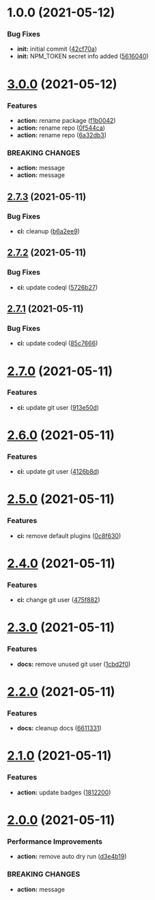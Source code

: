 # 1.0.0 (2021-05-12)


### Bug Fixes

* **init:** initial commit ([42cf70a](https://github.com/companynamespace/npm-package-template/commit/42cf70af16415202ad6af297ee456d560d2b214a))
* **init:** NPM_TOKEN secret info added ([5616040](https://github.com/companynamespace/npm-package-template/commit/56160408295b486eabd14dcb81461f98231d492c))

# [3.0.0](https://github.com/easingthemes/npm-package-template/compare/v2.7.3...v3.0.0) (2021-05-12)


### Features

* **action:** rename package ([f1b0042](https://github.com/easingthemes/npm-package-template/commit/f1b004231cd3a60e501586b4b4fbef1abc762843))
* **action:** rename repo ([0f544ca](https://github.com/easingthemes/npm-package-template/commit/0f544ca12cfb354e9e46f34e110fd47d4b96140d))
* **action:** rename repo ([6a32db3](https://github.com/easingthemes/npm-package-template/commit/6a32db393ec60a6c3bf741271b9987265336fe7d))


### BREAKING CHANGES

* **action:** message
* **action:** message

## [2.7.3](https://github.com/easingthemes/npm-package-template/compare/v2.7.2...v2.7.3) (2021-05-11)


### Bug Fixes

* **ci:** cleanup ([b6a2ee9](https://github.com/easingthemes/npm-package-template/commit/b6a2ee9a5d398ee3614c1c81930a57606b603589))

## [2.7.2](https://github.com/easingthemes/npm-package-template/compare/v2.7.1...v2.7.2) (2021-05-11)


### Bug Fixes

* **ci:** update codeql ([5726b27](https://github.com/easingthemes/npm-package-template/commit/5726b27f3b8dda3238ba98c89f6babd91412372f))

## [2.7.1](https://github.com/easingthemes/npm-package-template/compare/v2.7.0...v2.7.1) (2021-05-11)


### Bug Fixes

* **ci:** update codeql ([85c7666](https://github.com/easingthemes/npm-package-template/commit/85c76662afb2e2c5d5f41ec82340533eb80c60e0))

# [2.7.0](https://github.com/easingthemes/npm-package-template/compare/v2.6.0...v2.7.0) (2021-05-11)


### Features

* **ci:** update git user ([913e50d](https://github.com/easingthemes/npm-package-template/commit/913e50d8e24c581f1e4980291e0e6a3d1cd2677a))

# [2.6.0](https://github.com/easingthemes/npm-package-template/compare/v2.5.0...v2.6.0) (2021-05-11)


### Features

* **ci:** update git user ([4126b8d](https://github.com/easingthemes/npm-package-template/commit/4126b8d5c9967bf06e30d0f3bad9beb51df09a6f))

# [2.5.0](https://github.com/easingthemes/npm-package-template/compare/v2.4.0...v2.5.0) (2021-05-11)


### Features

* **ci:** remove default plugins ([0c8f630](https://github.com/easingthemes/npm-package-template/commit/0c8f630253a1f84ee2d42ff3639223a7e3a4c96b))

# [2.4.0](https://github.com/easingthemes/npm-package-template/compare/v2.3.0...v2.4.0) (2021-05-11)


### Features

* **ci:** change git user ([475f882](https://github.com/easingthemes/npm-package-template/commit/475f8825a17a42e950e5254c26842786fb28c467))

# [2.3.0](https://github.com/easingthemes/npm-package-template/compare/v2.2.0...v2.3.0) (2021-05-11)


### Features

* **docs:** remove unused git user ([1cbd2f0](https://github.com/easingthemes/npm-package-template/commit/1cbd2f0c63504214667f885aefebcb7b5dead81b))

# [2.2.0](https://github.com/easingthemes/npm-package-template/compare/v2.1.0...v2.2.0) (2021-05-11)


### Features

* **docs:** cleanup docs ([6611331](https://github.com/easingthemes/npm-package-template/commit/6611331484989547cdc10102d3f9c6b09cbf1c5d))

# [2.1.0](https://github.com/easingthemes/npm-package-template/compare/v2.0.0...v2.1.0) (2021-05-11)


### Features

* **action:** update badges ([1812200](https://github.com/easingthemes/npm-package-template/commit/18122006572d0196268cf9039bc781c532a76741))

# [2.0.0](https://github.com/easingthemes/npm-package-template/compare/v1.3.0...v2.0.0) (2021-05-11)


### Performance Improvements

* **action:** remove auto dry run ([d3e4b19](https://github.com/easingthemes/npm-package-template/commit/d3e4b19591a428d20ad3c7942a39abd4c56b81e7))


### BREAKING CHANGES

* **action:** message
